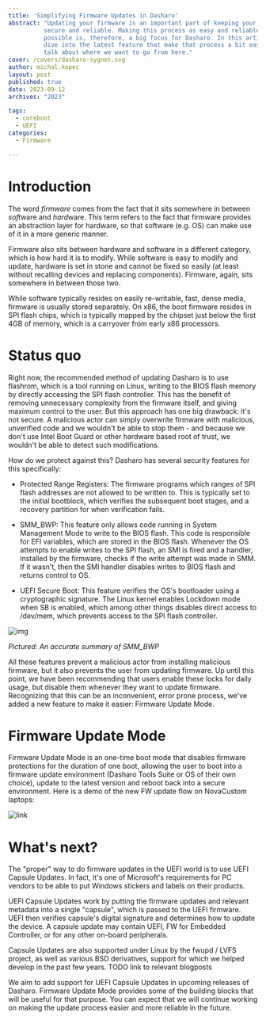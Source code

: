 ```yaml
---
title: 'Simplifying Firmware Updates in Dasharo'
abstract: "Updating your firmware is an important part of keeping your device
          secure and reliable. Making this process as easy and reliable as
          possible is, therefore, a big focus for Dasharo. In this article we'll
          dive into the latest feature that make that process a bit easier, and
          talk about where we want to go from here."
cover: /covers/dasharo-sygnet.svg
author: michal.kopec
layout: post
published: true
date: 2023-09-12
archives: "2023"

tags:
  - coreboot
  - UEFI
categories:
  - Firmware

---
```


# Introduction

The word *firmware* comes from the fact that it sits somewhere in between
*soft*ware and *hard*ware. This term refers to the fact that firmware provides
an abstraction layer for hardware, so that software (e.g. OS) can make use of it
in a more generic manner.

Firmware also sits between hardware and software in a different category, which
is how hard it is to modify. While software is easy to modify and update,
hardware is set in stone and cannot be fixed so easily (at least without
recalling devices and replacing components). Firmware, again, sits somewhere in
between those two.

While software typically resides on easily re-writable, fast, dense media,
firmware is usually stored separately. On x86, the boot firmware resides in SPI
flash chips, which is typically mapped by the chipset just below the first 4GB
of memory, which is a carryover from early x86 processors.

# Status quo

Right now, the recommended method of updating Dasharo is to use flashrom, which
is a tool running on Linux, writing to the BIOS flash memory by directly
accessing the SPI flash controller. This has the benefit of removing unnecessary
complexity from the firmware itself, and giving maximum control to the user. But
this approach has one big drawback: it's not secure. A malicious actor can
simply overwrite firmware with malicious, unverified code and we wouldn't be
able to stop them - and because we don't use Intel Boot Guard or other hardware
based root of trust, we wouldn't be able to detect such modifications.

How do we protect against this? Dasharo has several security features for this
specifically:

- Protected Range Registers: The firmware programs which ranges of SPI flash
  addresses are not allowed to be written to. This is typically set to the
  initial bootblock, which verifies the subsequent boot stages, and a recovery
  partition for when verification fails.

- SMM_BWP: This feature only allows code running in System Management Mode to
  write to the BIOS flash. This code is responsible for EFI variables, which
  are stored in the BIOS flash. Whenever the OS attempts to enable writes to the
  SPI flash, an SMI is fired and a handler, installed by the firmware, checks if
  the write attempt was made in SMM. If it wasn't, then the SMI handler disables
  writes to BIOS flash and returns control to OS.

- UEFI Secure Boot: This feature verifies the OS's bootloader using a
  cryptographic signature. The Linux kernel enables Lockdown mode when SB is
  enabled, which among other things disables direct access to /dev/mem, which
  prevents access to the SPI flash controller.

![img](/img/whack-a-mole.jpg)

*Pictured: An accurate summary of SMM_BWP*

All these features prevent a malicious actor from installing malicious firmware,
but it also prevents the user from updating firmware. Up until this point, we
have been recommending that users enable these locks for daily usage, but disable
them whenever they want to update firmware. Recognizing that this can be an
inconvenient, error prone process, we've added a new feature to make it easier:
Firmware Update Mode.

# Firmware Update Mode

Firmware Update Mode is an one-time boot mode that disables firmware protections
for the duration of one boot, allowing the user to boot into a firmware update
environment (Dasharo Tools Suite or OS of their own choice), update to the
latest version and reboot back into a secure environment. Here is a demo of
the new FW update flow on NovaCustom laptops:

![link](to.video#TODO)

# What's next?

The "proper" way to do firmware updates in the UEFI world is to use UEFI Capsule
Updates. In fact, it's one of Microsoft's requirements for PC vendors to be able
to put Windows stickers and labels on their products.

UEFI Capsule Updates work by putting the firmware updates and relevant metadata
into a single "capsule", which is passed to the UEFI firmware. UEFI then
verifies capsule's digital signature and determines how to update the device.
A capsule update may contain UEFI, FW for Embedded Controller, or for any other
on-board peripherals.

Capsule Updates are also supported under Linux by the fwupd / LVFS project, as
well as various BSD derivatives, support for which we helped develop in the
past few years. TODO link to relevant blogposts

We aim to add support for UEFI Capsule Updates in upcoming releases of Dasharo.
Firmware Update Mode provides some of the building blocks that will be useful
for that purpose. You can expect that we will continue working on making the
update process easier and more reliable in the future.
